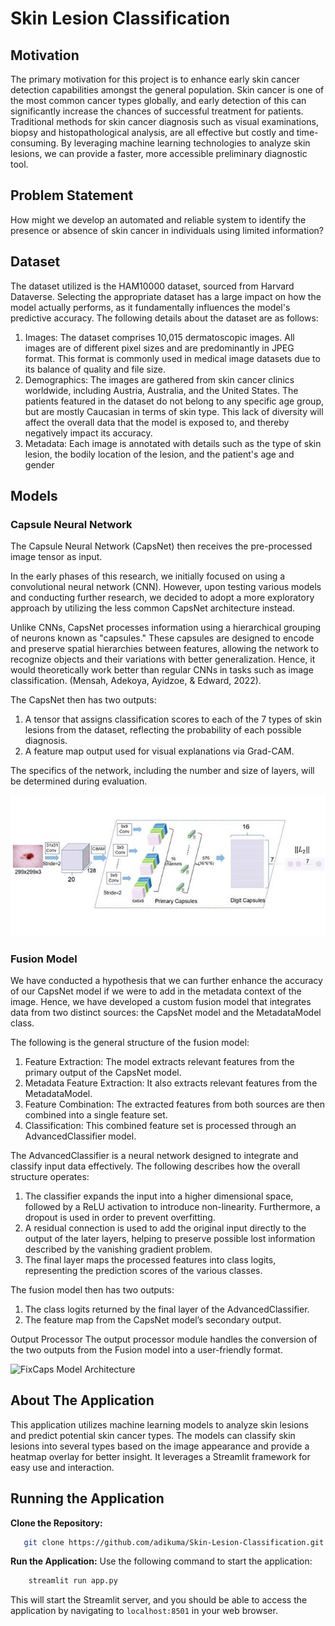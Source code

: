 # Skin Lesion Classification

## Motivation

The primary motivation for this project is to enhance early skin cancer detection capabilities amongst the general population. Skin cancer is one of the most common cancer types globally, and early detection of this can significantly increase the chances of successful treatment for patients. Traditional methods for skin cancer diagnosis such as visual examinations, biopsy and histopathological analysis, are all effective but costly and time-consuming. By leveraging machine learning technologies to analyze skin lesions, we can provide a faster, more accessible preliminary diagnostic tool. 

## Problem Statement

How might we develop an automated and reliable system to identify the presence or absence of skin cancer in individuals using limited information?

##	Dataset

The dataset utilized is the HAM10000 dataset, sourced from Harvard Dataverse. Selecting the appropriate dataset has a large impact on how the model actually performs, as it fundamentally influences the model's predictive accuracy. The following details about the dataset are as follows:

1.	Images: The dataset comprises 10,015 dermatoscopic images. All images are of different pixel sizes and are predominantly in JPEG format. This format is commonly used in medical image datasets due to its balance of quality and file size.
2.	Demographics: The images are gathered from skin cancer clinics worldwide, including Austria, Australia, and the United States. The patients featured in the dataset do not belong to any specific age group, but are mostly Caucasian in terms of skin type. This lack of diversity will affect the overall data that the model is exposed to, and thereby negatively impact its accuracy.
3.	Metadata: Each image is annotated with details such as the type of skin lesion, the bodily location of the lesion, and the patient's age and gender

## Models

### Capsule Neural Network

The Capsule Neural Network (CapsNet) then receives the pre-processed image tensor as input. 

In the early phases of this research, we initially focused on using a convolutional neural network (CNN). However, upon testing various models and conducting further research, we decided to adopt a more exploratory approach by utilizing the less common CapsNet architecture instead. 

Unlike CNNs, CapsNet processes information using a hierarchical grouping of neurons known as "capsules." These capsules are designed to encode and preserve spatial hierarchies between features, allowing the network to recognize objects and their variations with better generalization. Hence, it would theoretically work better than regular CNNs in tasks such as image classification. (Mensah, Adekoya, Ayidzoe, & Edward, 2022).

The CapsNet then has two outputs:

1.	A tensor that assigns classification scores to each of the 7 types of skin lesions from the dataset, reflecting the probability of each possible diagnosis. 
2.	A feature map output used for visual explanations via Grad-CAM.

The specifics of the network, including the number and size of layers, will be determined during evaluation. 

![FixCaps Model Architecture](https://github.com/adikuma/Skin-Lesion-Classification/blob/main/fixcaps.jpg?raw=true)

### Fusion Model

We have conducted a hypothesis that we can further enhance the accuracy of our CapsNet model if we were to add in the metadata context of the image. Hence, we have developed a custom fusion model that integrates data from two distinct sources: the CapsNet model and the MetadataModel class.

The following is the general structure of the fusion model:

1.	Feature Extraction: The model extracts relevant features from the primary output of the CapsNet model.
2.	Metadata Feature Extraction: It also extracts relevant features from the MetadataModel.
3.	Feature Combination: The extracted features from both sources are then combined into a single feature set.
4.	Classification: This combined feature set is processed through an AdvancedClassifier model.

The AdvancedClassifier is a neural network designed to integrate and classify input data effectively. The following describes how the overall structure operates:

1.	The classifier expands the input into a higher dimensional space, followed by a ReLU activation to introduce non-linearity. Furthermore, a dropout is used in order to prevent overfitting.
2.	A residual connection is used to add the original input directly to the output of the later layers, helping to preserve possible lost information described by the vanishing gradient problem.
3.	The final layer maps the processed features into class logits, representing the prediction scores of the various classes.

The fusion model then has two outputs:

1.	The class logits returned by the final layer of the AdvancedClassifier.
2.	The feature map from the CapsNet model’s secondary output.

Output Processor
The output processor module handles the conversion of the two outputs from the Fusion model into a user-friendly format. 

![FixCaps Model Architecture](https://github.com/adikuma/Skin-Lesion-Classification/blob/main/fusion_model.png?raw=true)

## About The Application

This application utilizes machine learning models to analyze skin lesions and predict potential skin cancer types. The models can classify skin lesions into several types based on the image appearance and provide a heatmap overlay for better insight. It leverages a Streamlit framework for easy use and interaction.

## Running the Application

**Clone the Repository:**

 ```bash
    git clone https://github.com/adikuma/Skin-Lesion-Classification.git
 ```

**Run the Application:**
Use the following command to start the application:

```bash
    streamlit run app.py
```

This will start the Streamlit server, and you should be able to access the application by navigating to `localhost:8501` in your web browser.

